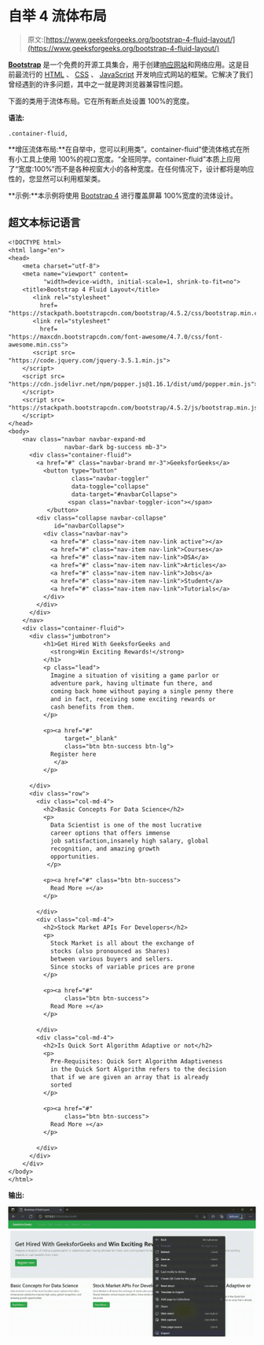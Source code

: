# 自举 4 流体布局

> 原文:[https://www.geeksforgeeks.org/bootstrap-4-fluid-layout/](https://www.geeksforgeeks.org/bootstrap-4-fluid-layout/)

[**Bootstrap**](https://www.geeksforgeeks.org/bootstrap-tutorials/) 是一个免费的开源工具集合，用于创建[响应网站](https://www.geeksforgeeks.org/short-note-on-responsive-web-design/)和网络应用。这是目前最流行的 [HTML](https://www.geeksforgeeks.org/html-tutorials/) 、 [CSS](https://www.geeksforgeeks.org/css-tutorials/) 、 [JavaScript](https://www.geeksforgeeks.org/javascript-tutorial/) 开发响应式网站的框架。它解决了我们曾经遇到的许多问题，其中之一就是跨浏览器兼容性问题。

下面的类用于流体布局。它在所有断点处设置 100%的宽度。

**语法:**

```
.container-fluid, 
```

**增压流体布局:**在自举中，您可以利用类”。container-fluid”使流体格式在所有小工具上使用 100%的视口宽度。“全班同学。container-fluid”本质上应用了“宽度:100%”而不是各种视窗大小的各种宽度。在任何情况下，设计都将是响应性的，您显然可以利用框架类。

**示例:**本示例将使用 [Bootstrap 4](https://www.geeksforgeeks.org/bootstrap-4-introduction/) 进行覆盖屏幕 100%宽度的流体设计。

## 超文本标记语言

```
<!DOCTYPE html>
<html lang="en">
<head>
    <meta charset="utf-8">
    <meta name="viewport" content=
          "width=device-width, initial-scale=1, shrink-to-fit=no">
    <title>Bootstrap 4 Fluid Layout</title>
       <link rel="stylesheet"
         href=
"https://stackpath.bootstrapcdn.com/bootstrap/4.5.2/css/bootstrap.min.css">
       <link rel="stylesheet"
         href=
"https://maxcdn.bootstrapcdn.com/font-awesome/4.7.0/css/font-awesome.min.css">
       <script src=
"https://code.jquery.com/jquery-3.5.1.min.js">
    </script>
    <script src=
"https://cdn.jsdelivr.net/npm/popper.js@1.16.1/dist/umd/popper.min.js">
    </script>
    <script src=
"https://stackpath.bootstrapcdn.com/bootstrap/4.5.2/js/bootstrap.min.js">
    </script>
</head>
<body>
    <nav class="navbar navbar-expand-md 
                navbar-dark bg-success mb-3">
      <div class="container-fluid">
        <a href="#" class="navbar-brand mr-3">GeeksforGeeks</a>
          <button type="button" 
                  class="navbar-toggler" 
                  data-toggle="collapse" 
                  data-target="#navbarCollapse">
                 <span class="navbar-toggler-icon"></span>
           </button>
        <div class="collapse navbar-collapse" 
             id="navbarCollapse">
          <div class="navbar-nav">
            <a href="#" class="nav-item nav-link active"></a>
            <a href="#" class="nav-item nav-link">Courses</a>
            <a href="#" class="nav-item nav-link">DSA</a>
            <a href="#" class="nav-item nav-link">Articles</a>
            <a href="#" class="nav-item nav-link">Jobs</a>
            <a href="#" class="nav-item nav-link">Student</a>
            <a href="#" class="nav-item nav-link">Tutorials</a>
          </div>
        </div>
      </div>   
    </nav>
    <div class="container-fluid">
      <div class="jumbotron">
          <h1>Get Hired With GeeksforGeeks and 
            <strong>Win Exciting Rewards!</strong>
          </h1>
          <p class="lead">
            Imagine a situation of visiting a game parlor or
            adventure park, having ultimate fun there, and 
            coming back home without paying a single penny there 
            and in fact, receiving some exciting rewards or 
            cash benefits from them. 
          </p>

          <p><a href="#"
                target="_blank" 
                class="btn btn-success btn-lg">
            Register here
             </a>
          </p>

      </div>
      <div class="row">
        <div class="col-md-4">
          <h2>Basic Concepts For Data Science</h2>
          <p>
            Data Scientist is one of the most lucrative 
            career options that offers immense 
            job satisfaction,insanely high salary, global
            recognition, and amazing growth 
            opportunities.
           </p>

          <p><a href="#" class="btn btn-success">
            Read More »</a>
          </p>

        </div>
        <div class="col-md-4">
          <h2>Stock Market APIs For Developers</h2>
          <p>
            Stock Market is all about the exchange of
            stocks (also pronounced as Shares)
            between various buyers and sellers.
            Since stocks of variable prices are prone
          </p>

          <p><a href="#"
                class="btn btn-success">
            Read More »</a>
          </p>

        </div>
        <div class="col-md-4">
          <h2>Is Quick Sort Algorithm Adaptive or not</h2>
          <p>
            Pre-Requisites: Quick Sort Algorithm Adaptiveness 
            in the Quick Sort Algorithm refers to the decision 
            that if we are given an array that is already 
            sorted
          </p>

          <p><a href="#"
                class="btn btn-success">
            Read More »</a>
          </p>

        </div>
      </div>
    </div>
</body>
</html>
```

**输出:**

![](img/c87dc4e708ceff7872d5b3c8210f2a14.png)